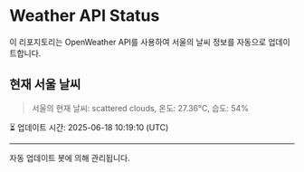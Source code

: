 
# Weather API Status

이 리포지토리는 OpenWeather API를 사용하여 서울의 날씨 정보를 자동으로 업데이트합니다.

## 현재 서울 날씨
> 서울의 현재 날씨: scattered clouds, 온도: 27.36°C, 습도: 54%

⏳ 업데이트 시간: 2025-06-18 10:19:10 (UTC)

---
자동 업데이트 봇에 의해 관리됩니다.
